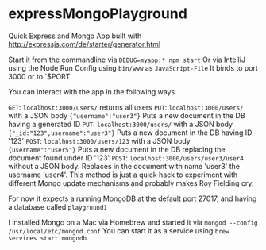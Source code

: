 # expressMongoPlayground
Quick Express and Mongo App built with http://expressjs.com/de/starter/generator.html

Start it from the commandline via `DEBUG=myapp:* npm start`
Or via IntelliJ using the Node Run Config using `bin/www` as `JavaScript-File`
It binds to port 3000 or to `$PORT

You can interact with the app in the following ways

`GET`: `localhost:3000/users/` returns all users
`PUT`: `localhost:3000/users/` with a JSON body `{"username":"user3"}` Puts a new document in the DB having a generated ID
`PUT`: `localhost:3000/users/` with a JSON body `{"_id:"123",username":"user3"}` Puts a new document in the DB having ID '123'
`POST`: `localhost:3000/users/123` with a JSON body `{username":"user5"}` Puts a new document in the DB replacing the document found under ID '123'
`POST`: `localhost:3000/users/user3/user4` without a JSON body. Replaces in the document with name 'user3' the username 'user4'. This method is just a quick hack to experiment with different Mongo update mechanisms and probably makes Roy Fielding cry.

For now it expects a running MongoDB at the default port 27017, and having a database called `playground1`

I installed Mongo on a Mac via Homebrew and started it via `mongod --config /usr/local/etc/mongod.conf`
You can start it as a service using `brew services start mongodb`
